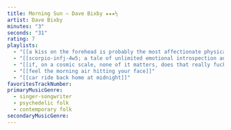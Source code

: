 ```yaml
---
title: Morning Sun — Dave Bixby ★★★½
artist: Dave Bixby
minutes: "3"
seconds: "31"
rating: 7
playlists:
  - "[[a kiss on the forehead is probably the most affectionate physical gesture ever]]"
  - "[[scorpio-infj-4w5; a tale of unlimited emotional introspection and arcane bullshit]]"
  - "[[if, on a cosmic scale, none of it matters, does that really fucking matter]]"
  - "[[feel the morning air hitting your face]]"
  - "[[car ride back home at midnight]]"
favoritesTrackNumber:
primaryMusicGenre:
  - singer-songwriter
  - psychedelic folk
  - contemporary folk
secondaryMusicGenre:
---
```

